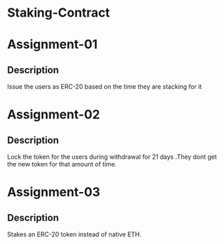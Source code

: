 # Staking-Contract

# Assignment-01

## Description
 Issue the users as ERC-20 based on the time they are stacking for it  

# Assignment-02

## Description
Lock the token for the users during withdrawal for 21 days  .They dont get the new token for that amount of time.

# Assignment-03

## Description
Stakes an ERC-20 token instead of native ETH.

